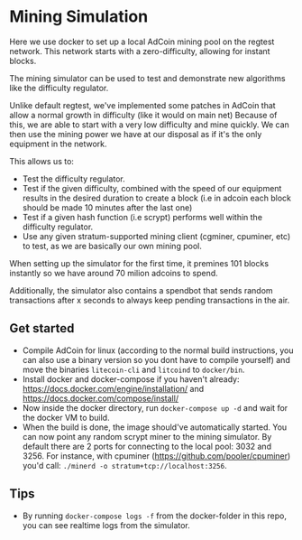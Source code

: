 # Mining Simulation

Here we use docker to set up a local AdCoin mining pool on the regtest network. This network starts with a zero-difficulty, allowing for instant blocks.

The mining simulator can be used to test and demonstrate new algorithms like the difficulty regulator.

Unlike default regtest, we've implemented some patches in AdCoin that allow a normal growth in difficulty (like it would on main net) Because of this, we are able to start with a very low difficulty and mine quickly. We can then use the mining power we have at our disposal as if it's the only equipment in the network.

This allows us to:

- Test the difficulty regulator.
- Test if the given difficulty, combined with the speed of our equipment results in the desired duration to create a block (i.e in adcoin each block should be made 10 minutes after the last one)
- Test if a given hash function (i.e scrypt) performs well within the difficulty regulator.
- Use any given stratum-supported mining client (cgminer, cpuminer, etc) to test, as we are basically our own mining pool.

When setting up the simulator for the first time, it premines 101 blocks instantly so we have around 70 milion adcoins to spend.

Additionally, the simulator also contains a spendbot that sends random transactions after x seconds to always keep pending transactions in the air.

## Get started

- Compile AdCoin for linux (according to the normal build instructions, you can also use a binary version so you dont have to compile yourself) and move the binaries `litecoin-cli` and `litcoind` to `docker/bin`.
- Install docker and docker-compose if you haven't already: <https://docs.docker.com/engine/installation/> and <https://docs.docker.com/compose/install/>
- Now inside the docker directory, run `docker-compose up -d` and wait for the docker VM to build.
- When the build is done, the image should've automatically started. You can now point any random scrypt miner to the mining simulator. By default there are 2 ports for connecting to the local pool: 3032 and 3256\. For instance, with cpuminer (<https://github.com/pooler/cpuminer>) you'd call: `./minerd -o stratum+tcp://localhost:3256`.

## Tips

- By running `docker-compose logs -f` from the docker-folder in this repo, you can see realtime logs from the simulator.
